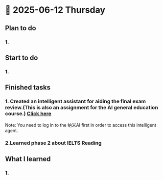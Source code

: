 # 📅 2025-06-12 Thursday

## Plan to do
### 1.  

## Start to do
### 1.  

## Finished tasks
### 1.  Created an intelligent assistant for aiding the final exam review.(This is also an assignment for the AI general education course.) [Click here](https://bot.n.cn/tools/aiagent/chat/02cabcba95de41e0b2b592ce5089448b?share=1)
Note: You need to log in to the 纳米AI first in order to access this intelligent agent.
### 2.Learned phase 2 about IELTS Reading

## What I learned
### 1.  
